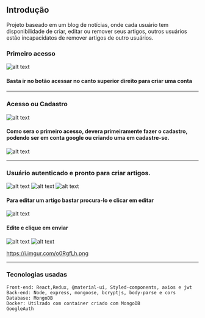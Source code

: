 ## Introdução

Projeto baseado em um blog de notícias, onde cada usuário tem disponibilidade de criar, editar ou remover seus artigos, outros usuários estão incapacidatos de remover artigos de outro usuários.

### Primeiro acesso
![alt text](https://i.imgur.com/bmkxJ9V.png)

#### Basta ir no botão acessar no canto superior direito para criar uma conta
______________________________________________________________________________________________________

### Acesso ou Cadastro
![alt text](https://i.imgur.com/AMLWgJx.png)

#### Como sera o primeiro acesso, devera primeiramente fazer o cadastro, podendo ser em conta google ou criando uma em cadastre-se.
![alt text](https://i.imgur.com/Bc71BDD.png)
______________________________________________________________________________________________________

### Usuário autenticado e pronto para criar artigos.
![alt text](https://i.imgur.com/kgsXKEY.png)
![alt text](https://i.imgur.com/2d4rRdT.png)
![alt text](https://i.imgur.com/qifChDk.png)

#### Para editar um artigo bastar procura-lo e clicar em editar 
![alt text](https://i.imgur.com/GePQqJn.pn)

#### Edite e clique em enviar
![alt text](https://i.imgur.com/o0RgfLh.png)
![alt text](https://i.imgur.com/w8yjKGH.png)

https://i.imgur.com/o0RgfLh.png

______________________________________________________________________________________________________



### Tecnologias usadas
    Front-end: React,Redux, @material-ui, Styled-components, axios e jwt
    Back-end: Node, express, mongoose, bcryptjs, body-parse e cors
    Database: MongoDB
    Docker: Utilzado com container criado com MongoDB
    GoogleAuth
    


